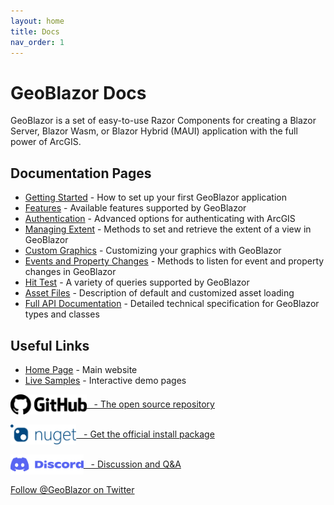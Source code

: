 ```yaml
---
layout: home
title: Docs
nav_order: 1
---
```

# GeoBlazor Docs

GeoBlazor is a set of easy-to-use Razor Components for creating a Blazor Server, Blazor Wasm, or Blazor Hybrid (MAUI) 
application with the full power of ArcGIS.

## Documentation Pages
- [Getting Started](pages/gettingStarted) - How to set up your first GeoBlazor application
- [Features](pages/features) - Available features supported by GeoBlazor
- [Authentication](pages/authentication) - Advanced options for authenticating with ArcGIS
- [Managing Extent](pages/managingExtent) - Methods to set and retrieve the extent of a view in GeoBlazor
- [Custom Graphics](pages/customGraphics) - Customizing your graphics with GeoBlazor
- [Events and Property Changes](pages/reactive) - Methods to listen for event and property changes in GeoBlazor
- [Hit Test](pages/hitTestAndQueries) - A variety of queries supported by GeoBlazor
- [Asset Files](pages/assetFiles) - Description of default and customized asset loading
- [Full API Documentation](pages/classes/index) - Detailed technical specification for GeoBlazor types and classes


## Useful Links
- [Home Page](https://www.geoblazor.com) - Main website
- [Live Samples](https://samples.geoblazor.com) - Interactive demo pages

<div style="margin-bottom: 1rem;">
    <a href="https://github.com/dymaptic/geoblazor" style="display: flex; align-items: center;">
        <img src="assets/images/github-logo.png" style="height: 2rem;" />&nbsp;&nbsp; - The open source repository
    </a>
</div>

<div style="margin-bottom: 1rem;">
    <a href="https://www.nuget.org/packages/dymaptic.GeoBlazor.Core" style="display: flex; align-items: center;">
        <img src="assets/images/nuget.png" style="height: 2rem;" />&nbsp;&nbsp; - Get the official install package
    </a>
</div>

<div style="margin-bottom: 1rem;">
    <a href="https://discord.gg/hcmbPzn4VW" style="display: flex; align-items: center;">
        <img src="assets/images/discord-logo-blue.svg" style="height: 2rem;" />&nbsp;&nbsp; - Discussion and Q&A
    </a>
</div>

<div>
    <a href="https://twitter.com/GeoBlazor?ref_src=twsrc%5Etfw" class="twitter-follow-button" data-show-count="false">
        Follow @GeoBlazor on Twitter
    </a><script async src="https://platform.twitter.com/widgets.js" charset="utf-8"></script>
</div>
